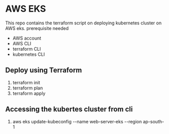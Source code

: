 # AWS EKS
This repo contains the terraform script on deploying kubernetes cluster on AWS eks.
prerequisite needed
- AWS account 
- AWS CLI
- terraform CLI
- kubernetes CLI

## Deploy using Terraform
1. terraform init
2. terraform plan
3. terraform apply

## Accessing the kubertes cluster from cli
1. aws eks update-kubeconfig --name web-server-eks --region ap-south-1
